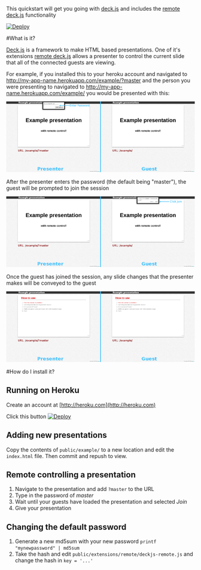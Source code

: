 This quickstart will get you going with [deck.js](http://imakewebthings.com/deck.js/) and includes the [remote deck.js](https://github.com/chrisjaure/deckjs-remote) functionality

[![Deploy](https://www.herokucdn.com/deploy/button.png)](https://heroku.com/deploy)

#What is it?

[Deck.js](http://imakewebthings.com/deck.js/) is a framework to make HTML based presentations.  One of it's extensions [remote deck.js](https://github.com/chrisjaure/deckjs-remote) allows a presenter to control the current slide that all of the connected guests are viewing.

For example, if you installed this to your heroku account and navigated to http://my-app-name.herokuapp.com/example/?master and the person you were presenting to navigated to http://my-app-name.herokuapp.com/example/ you would be presented with this:

![Password Prompt](https://raw.githubusercontent.com/pcon/heroku-deckjs-remote-quickstart/master/docs/deck_step1.png)

After the presenter enters the password (the default being "master"), the guest will be prompted to join the session

![Session Prompt](https://raw.githubusercontent.com/pcon/heroku-deckjs-remote-quickstart/master/docs/deck_step2.png)

Once the guest has joined the session, any slide changes that the presenter makes will be conveyed to the guest

![Presentation](https://raw.githubusercontent.com/pcon/heroku-deckjs-remote-quickstart/master/docs/deck_step3.png)

#How do I install it?

## Running on Heroku

Create an account at [http://heroku.com](http://heroku.com)

Click this button
[![Deploy](https://www.herokucdn.com/deploy/button.png)](https://heroku.com/deploy)

## Adding new presentations

Copy the contents of `public/example/` to a new location and edit the `index.html` file.  Then commit and repush to view.

## Remote controlling a presentation

1. Navigate to the presentation and add `?master` to the URL
2. Type in the password of _master_
3. Wait until your guests have loaded the presentation and selected _Join_
4. Give your presentation

## Changing the default password

1. Generate a new md5sum with your new password `printf "mynewpassword" | md5sum `
2. Take the hash and edit `public/extensions/remote/deckjs-remote.js` and change the hash in `key = '...'`
